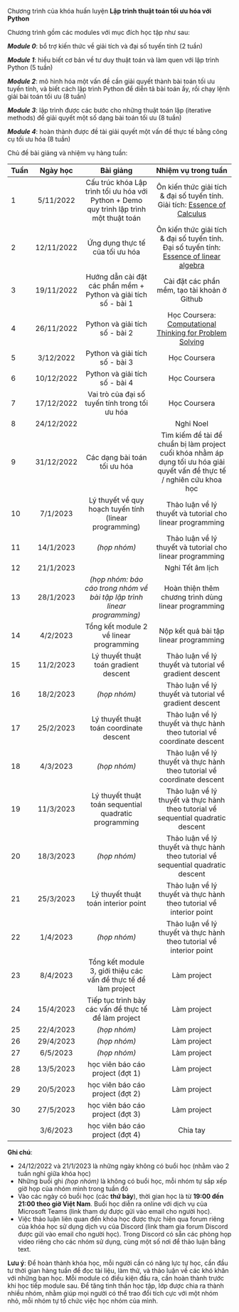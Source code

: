 Chương trình của khóa huấn luyện **Lập trình thuật toán tối ưu hóa với Python**

Chương trình gồm các modules với mục đích học tập như sau:

***Module 0***: bổ trợ kiến thức về giải tích và đại số tuyến tính (2 tuần)

***Module 1***: hiểu biết cơ bản về tư duy thuật toán và làm quen với lập trình Python (5 tuần)

***Module 2***: mô hình hóa một vấn đề cần giải quyết thành bài toán tối ưu tuyến tính, và biết cách lập trình Python để diễn tả bài toán ấy, rồi chạy lệnh giải bài toán tối ưu (8 tuần)

***Module 3***: lập trình được các bước cho những thuật toán lặp (iterative methods) để giải quyết một số dạng bài toán tối ưu (8 tuần)

***Module 4***: hoàn thành được đề tài giải quyết một vấn đề thực tế bằng công cụ tối ưu hóa (8 tuần)

Chủ đề bài giảng và nhiệm vụ hàng tuần:

| **Tuần** | **Ngày học** |                                       **Bài giảng**                                      |                                                              **Nhiệm vụ trong tuần**                                                              |
|----------|:------------:|:----------------------------------------------------------------------------------------:|:-------------------------------------------------------------------------------------------------------------------------------------------------:|
|        1 |    5/11/2022 | Cấu trúc khóa Lập trình tối ưu hóa với Python + Demo quy trình lập trình một thuật toán |     Ôn kiến thức giải tích & đại số tuyến tính. Giải tích: [Essence of Calculus](https://www.youtube.com/watch?v=WUvTyaaNkzM&list=PL0-GT3co4r2wlh6UHTUeQsrf3mlS2lk6x)     |
|        2 |   12/11/2022 | Ứng dụng thực tế của tối ưu hóa                                                          | Ôn kiến thức giải tích & đại số tuyến tính. Đại số tuyến tính: [Essence of linear algebra](https://www.youtube.com/watch?v=fNk_zzaMoSs&list=PLZHQObOWTQDPD3MizzM2xVFitgF8hE_ab) |
|        3 |   19/11/2022 | Hướng dẫn cài đặt các phần mềm + Python và giải tích số - bài 1                          |                                                    Cài đặt các phần mềm, tạo tài khoản ở Github                                                   |
|        4 |   26/11/2022 | Python và giải tích số - bài 2                                                           |                                Học Coursera: [Computational Thinking for Problem Solving](https://www.coursera.org/learn/computational-thinking-problem-solving)                                |
|        5 |    3/12/2022 | Python và giải tích số - bài 3                                                           |                                                                    Học Coursera                                                                   |
|        6 |   10/12/2022 | Python và giải tích số - bài 4                                                           |                                                                    Học Coursera                                                                   |
|        7 |   17/12/2022 | Vai trò của đại số tuyến tính trong tối ưu hóa                                           |                                                                    Học Coursera                                                                   |
|        8 |   24/12/2022 |                                                                                          |                                                                     Nghỉ Noel                                                                     |
|        9 |   31/12/2022 | Các dạng bài toán tối ưu hóa                                                             | Tìm kiếm đề tài để chuẩn bị làm project cuối khóa nhằm áp dụng tối ưu hóa giải quyết vấn đề thực tế / nghiên cứu khoa học                         |
|       10 |     7/1/2023 | Lý thuyết về quy hoạch tuyến tính (linear programming)                                   |                                             Thảo luận về lý thuyết và tutorial cho linear programming                                             |
|       11 |    14/1/2023 | _(họp nhóm)_                                                                               |                                             Thảo luận về lý thuyết và tutorial cho linear programming                                             |
|       12 |    21/1/2023 |                                                                                          |                                                                  Nghỉ Tết âm lịch                                                                 |
|       13 |    28/1/2023 | _(họp nhóm: báo cáo trong nhóm về bài tập lập trình linear programming)_                   |                                                Hoàn thiện thêm chương trình dùng linear programming                                               |
|       14 |     4/2/2023 | Tổng kết module 2 về linear programming                                                  |                                                       Nộp kết quả bài tập linear programming                                                      |
|       15 |    11/2/2023 | Lý thuyết thuật toán gradient descent                                                    |                                               Thảo luận về lý thuyết và tutorial về gradient descent                                              |
|       16 |    18/2/2023 | _(họp nhóm)_                                                                               |                                               Thảo luận về lý thuyết và tutorial về gradient descent                                              |
|       17 |    25/2/2023 | Lý thuyết thuật toán coordinate descent                                                  |                                      Thảo luận về lý thuyết và thực hành theo tutorial về coordinate descent                                      |
|       18 |     4/3/2023 | _(họp nhóm)_                                                                               |                                      Thảo luận về lý thuyết và thực hành theo tutorial về coordinate descent                                      |
|       19 |    11/3/2023 | Lý thuyết thuật toán sequential quadratic programming                                    |                                 Thảo luận về lý thuyết và thực hành theo tutorial về sequential quadratic descent                                 |
|       20 |    18/3/2023 | _(họp nhóm)_                                                                               |                                 Thảo luận về lý thuyết và thực hành theo tutorial về sequential quadratic descent                                 |
|       21 |    25/3/2023 | Lý thuyết thuật toán interior point                                                      |                                        Thảo luận về lý thuyết và thực hành theo tutorial về interior point                                        |
|       22 |     1/4/2023 | _(họp nhóm)_                                                                               |                                        Thảo luận về lý thuyết và thực hành theo tutorial về interior point                                        |
|       23 |     8/4/2023 | Tổng kết module 3, giới thiệu các vấn đề thực tế để làm project                          |                                                                    Làm project                                                                    |
|       24 |    15/4/2023 | Tiếp tục trình bày các vấn đề thực tế để làm project                                     |                                                                    Làm project                                                                    |
|       25 |    22/4/2023 | _(họp nhóm)_                                                                             |                                                                    Làm project                                                                    |
|       26 |    29/4/2023 | _(họp nhóm)_                                                                             |                                                                    Làm project                                                                    |
|       27 |     6/5/2023 | _(họp nhóm)_                                                                             |                                                                    Làm project                                                                    |
|       28 |    13/5/2023 | học viên báo cáo project (đợt 1)                                                         |                                                                    Làm project                                                                    |
|       29 |    20/5/2023 | học viên báo cáo project (đợt 2)                                                         |                                                                    Làm project                                                                    |
|       30 |    27/5/2023 | học viên báo cáo project (đợt 3)                                                         |                                                                    Làm project                                                                    |
|          |     3/6/2023 | học viên báo cáo project (đợt 4)                                                         |                                                                      Chia tay                                                                     |

**Ghi chú**:
- 24/12/2022 và 21/1/2023 là những ngày không có buổi học (nhằm vào 2 tuần nghỉ giữa khóa học)
- Những buổi ghi _(họp nhóm)_ là không có buổi học, mỗi nhóm tự sắp xếp giờ họp của nhóm mình trong tuần đó
- Vào các ngày có buổi học (các **thứ bảy**), thời gian học là từ **19:00 đến 21:00 theo giờ Việt Nam**. Buổi học diễn ra online với dịch vụ của Microsoft Teams (link tham dự được gửi vào email cho người học).
- Việc thảo luận liên quan đến khóa học được thực hiện qua forum riêng của khóa học sử dụng dịch vụ của Discord (link tham gia forum Discord được gửi vào email cho người học). Trong Discord có sẵn các phòng họp video riêng cho các nhóm sử dụng, cùng một số nơi để thảo luận bằng text.

**Lưu ý**:
Để hoàn thành khóa học, mỗi người cần có năng lực tự học, cần đầu tư thời gian hàng tuần để đọc tài liệu, làm thử, và thảo luận về các khó khăn với những bạn học. Mỗi module có điều kiện đầu ra, cần hoàn thành trước khi học tiếp module sau. Để tăng tinh thần học tập, lớp được chia ra thành nhiều nhóm, nhằm giúp mọi người có thể trao đổi tích cực với một nhóm nhỏ, mỗi nhóm tự tổ chức việc học nhóm của mình.
